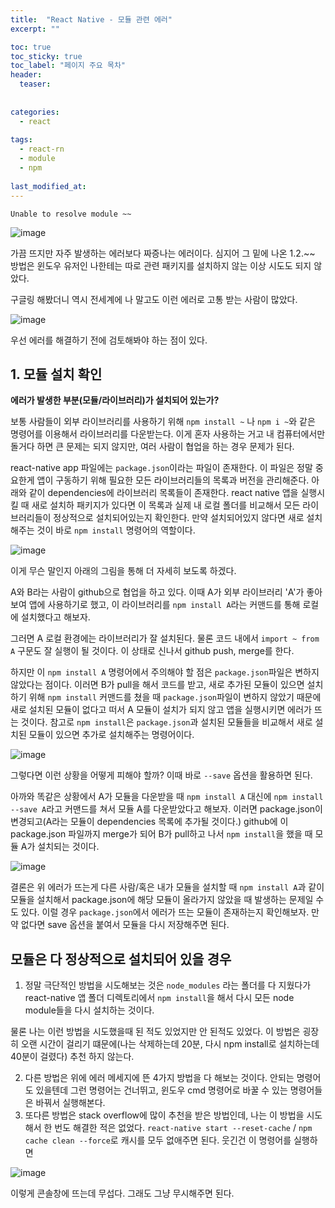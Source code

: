 ```yaml
---
title:  "React Native - 모듈 관련 에러"
excerpt: ""

toc: true
toc_sticky: true
toc_label: "페이지 주요 목차"
header:
  teaser: 
  
  
categories:
  - react
  
tags:
  - react-rn
  - module
  - npm
  
last_modified_at: 
---
```


`Unable to resolve module ~~`

![image](https://user-images.githubusercontent.com/41438361/97266127-43068480-186b-11eb-9eff-942850565ca7.png)

가끔 뜨지만 자주 발생하는 에러보다 짜증나는 에러이다. 심지어 그 밑에 나온 1.2.~~ 방법은 윈도우 유저인 나한테는 따로 관련 패키지를 설치하지 않는 이상 시도도 되지 않았다.

구글링 해봤더니 역시 전세계에 나 말고도 이런 에러로 고통 받는 사람이 많았다. 

![image](https://user-images.githubusercontent.com/41438361/97266278-86f98980-186b-11eb-904c-945ef96ace15.png)

우선 에러를 해결하기 전에 검토해봐야 하는 점이 있다.

## 1. 모듈 설치 확인 

**에러가 발생한 부분(모듈/라이브러리)가 설치되어 있는가?**

보통 사람들이 외부 라이브러리를 사용하기 위해 `npm install ~` 나 `npm i ~`와 같은 명령어를 이용해서 라이브러리를 다운받는다. 이게 혼자 사용하는 거고 내 컴퓨터에서만 돌거다 하면
큰 문제는 되지 않지만, 여러 사람이 협업을 하는 경우 문제가 된다. 

react-native app 파일에는 `package.json`이라는 파일이 존재한다. 이 파일은 정말 중요한게 앱이 구동하기 위해 필요한 모든 라이브러리들의 목록과 버전을 관리해준다.
아래와 같이 dependencies에 라이브러리 목록들이 존재한다. react native 앱을 실행시킬 때 새로 설치하 패키지가 있다면 이 목록과 실제 내 로컬 폴더를 비교해서 모든 라이브러리들이 정상적으로
설치되어있는지 확인한다. 만약 설치되어있지 않다면 새로 설치해주는 것이 바로 `npm install` 명령어의 역할이다.

![image](https://user-images.githubusercontent.com/41438361/97266557-025b3b00-186c-11eb-8433-e545b9d8e569.png)


이게 무슨 말인지 아래의 그림을 통해 더 자세히 보도록 하겠다.

A와 B라는 사람이 github으로 협업을 하고 있다. 이때 A가 외부 라이브러리 'A'가 좋아보여 앱에 사용하기로 했고, 이 라이브러리를 `npm install A`라는 커맨드를 통해 로컬에 설치했다고 해보자.

그러면 A 로컬 환경에는 라이브러리가 잘 설치된다. 물론 코드 내에서 `import ~ from A` 구문도 잘 실행이 될 것이다. 이 상태로 신나서 github push, merge를 한다.

하지만 이 `npm install A` 명령어에서 주의해야 할 점은 `package.json`파일은 변하지 않았다는 점이다. 이러면 B가 pull을 해서 코드를 받고, 새로 추가된 모듈이 있으면 설치하기 위해 `npm install` 커맨드를 쳤을 때
`package.json`파일이 변하지 않았기 때문에 새로 설치된 모듈이 없다고 떠서 A 모듈이 설치가 되지 않고 앱을 실행시키면 에러가 뜨는 것이다. 참고로 `npm install`은 `package.json`과 설치된 모듈들을 비교해서
새로 설치된 모듈이 있으면 추가로 설치해주는 명령어이다.

![image](https://user-images.githubusercontent.com/41438361/97267201-1d7a7a80-186d-11eb-98a8-2fc8df0ab0b7.png)

그렇다면 이런 상황을 어떻게 피해야 할까? 이때 바로 `--save` 옵션을 활용하면 된다.

아까와 똑같은 상황에서 A가 모듈을 다운받을 때 `npm install A` 대신에 `npm install --save A`라고 커맨드를 쳐서 모듈 A를 다운받았다고 해보자. 이러면 package.json이 변경되고(A라는 모듈이
dependencies 목록에 추가될 것이다.) github에 이 package.json 파일까지 merge가 되어 B가 pull하고 나서 `npm install`을 했을 때 모듈 A가 설치되는 것이다.

![image](https://user-images.githubusercontent.com/41438361/97267836-35063300-186e-11eb-967f-5d11a18d0e8f.png)

결론은 위 에러가 뜨는게 다른 사람/혹은 내가 모듈을 설치할 때 `npm install A`과 같이 모듈을 설치해서 package.json에 해당 모듈이 올라가지 않았을 때 발생하는 문제일 수도 있다. 이럴 경우
`package.json`에서 에러가 뜨는 모듈이 존재하는지 확인해보자. 만약 없다면 save 옵션을 붙여서 모듈을 다시 저장해주면 된다.


## 모듈은 다 정상적으로 설치되어 있을 경우

1. 정말 극단적인 방법을 시도해보는 것은 `node_modules` 라는 폴더를 다 지웠다가 react-native 앱 폴더 디렉토리에서 `npm install`을 해서 다시 모든 node module들을 다시 설치하는 것이다.

  물론 나는 이런 방법을 시도했을때 된 적도 있었지만 안 된적도 있었다. 이 방법은 굉장히 오랜 시간이 걸리기 떄문에(나는 삭제하는데 20분, 다시 npm install로 설치하는데 40분이 걸렸다) 추천 하지 않는다.

2. 다른 방법은 위에 에러 메세지에 뜬 4가지 방법을 다 해보는 것이다. 안되는 명령어도 있을텐데 그런 명령어는 건너뛰고, 윈도우 cmd 명령어로 바꿀 수 있는 명령어들은 바꿔서 실행해본다.
3. 또다른 방법은 stack overflow에 많이 추천을 받은 방법인데, 나는 이 방법을 시도해서 한 번도 해결한 적은 없었다. 
  `react-native start --reset-cache` / `npm cache clean --force`로 캐시를 모두 없애주면 된다. 웃긴건 이 명령어를 실행하면 

  ![image](https://user-images.githubusercontent.com/41438361/97268629-84009800-186f-11eb-87ff-3fa5fb24b18b.png)
  
  이렇게 콘솔창에 뜨는데 무섭다. 그래도 그냥 무시해주면 된다.


